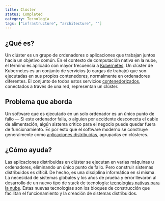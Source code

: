 ```yaml
---
title: Clúster
status: Completed
category: Tecnología
tags: ["infrastructure", "architecture", ""]
---
```


## ¿Qué es?

Un clúster es un grupo de ordenadores o aplicaciones que trabajan juntos hacia un objetivo común.
En el contexto de computación nativa en la nube, el término es aplicado con mayor frecuencia a [Kubernetes](/es/kubernetes/).
Un clúster de Kubernetes es un conjunto de servicios (o cargas de trabajo) que son ejecutadas en sus propios contenedores, normalmente en ordenadores diferentes.
El conjunto de todos estos servicios [contenedorizados](/es/containerization/), conectados a través de una red, representan un clúster.

## Problema que aborda

Un software que es ejecutado en un solo ordenador es un único punto de fallo
— Si este ordenador falla, o alguien por accidente desconecta el cable de alimentación,
algún sistema crítico para el negocio puede quedar fuera de funcionamiento.
Es por esto que el software moderno se construye generalmente como [aplicaciones distribuidas](/distributed-apps), agrupadas en clústeres.


## ¿Cómo ayuda?

Las aplicaciones distribuidas en clúster se ejecutan en varias máquinas u ordenadores, eliminando un único punto de fallo.
Pero construir sistemas distribuidos es difícil.
De hecho, es una disciplina informática en sí misma.
La necesidad de sistemas globales y los años de prueba y error llevaron al desarrollo de un nuevo tipo de stack de tecnología: [tecnologías nativas para la nube](/es/cloud-native-tech/).
Estas nuevas tecnologías son los bloques de construcción que facilitan el funcionamiento y la creación de sistemas distribuidos.
